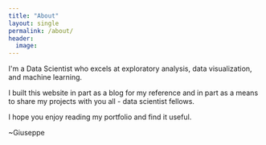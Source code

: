 ```yaml
---
title: "About"
layout: single
permalink: /about/
header:
  image:
---
```


I'm a Data Scientist who excels at exploratory analysis, data visualization, and machine learning.

I built this website in part as a blog for my reference and in part as a means to share my projects with you all - data scientist fellows.

I hope you enjoy reading my portfolio and find it useful.

~Giuseppe
